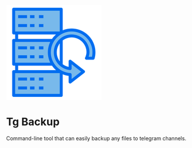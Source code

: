 ![Backup](backup.png)
# Tg Backup

Command-line tool that can easily backup any files to telegram channels.